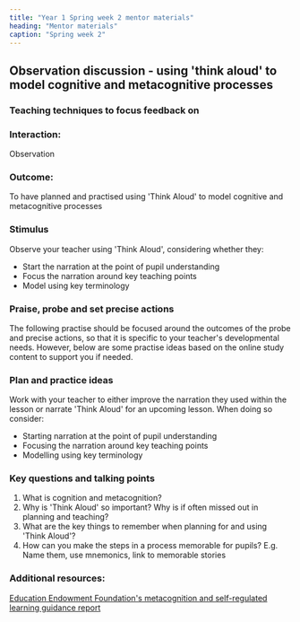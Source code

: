 ```yaml
---
title: "Year 1 Spring week 2 mentor materials"
heading: "Mentor materials"
caption: "Spring week 2"
---
```


## Observation discussion - using 'think aloud' to model cognitive and metacognitive processes

### Teaching techniques to focus feedback on

### Interaction:

Observation

### Outcome:

To have planned and practised using 'Think Aloud' to model cognitive and metacognitive processes

### Stimulus

Observe your teacher using 'Think Aloud', considering whether they:

- Start the narration at the point of pupil understanding
- Focus the narration around key teaching points
- Model using key terminology

### Praise, probe and set precise actions

The following practise should be focused around the outcomes of the probe and precise actions, so that it is specific to your teacher's developmental needs. However, below are some practise ideas based on the online study content to support you if needed.

### Plan and practice ideas

Work with your teacher to either improve the narration they used within the lesson or narrate 'Think Aloud' for an upcoming lesson. When doing so consider:

- Starting narration at the point of pupil understanding
- Focusing the narration around key teaching points
- Modelling using key terminology

### Key questions and talking points

1. What is cognition and metacognition?
2. Why is 'Think Aloud' so important? Why is if often missed out in planning and teaching?
3. What are the key things to remember when planning for and using 'Think Aloud'?
4. How can you make the steps in a process memorable for pupils? E.g. Name them, use mnemonics, link to memorable stories

### Additional resources:

[Education Endowment Foundation's metacognition and self-regulated learning guidance report](https://educationendowmentfoundation.org.uk/public/files/Publications/Metacognition/EEF_Metacognition_and_self-regulated_learning.pdf)
